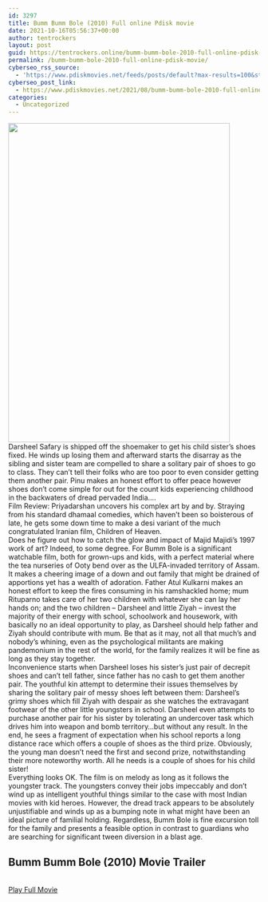 ```yaml
---
id: 3297
title: Bumm Bumm Bole (2010) Full online Pdisk movie
date: 2021-10-16T05:56:37+00:00
author: tentrockers
layout: post
guid: https://tentrockers.online/bumm-bumm-bole-2010-full-online-pdisk-movie/
permalink: /bumm-bumm-bole-2010-full-online-pdisk-movie/
cyberseo_rss_source:
  - 'https://www.pdiskmovies.net/feeds/posts/default?max-results=100&start-index=1101'
cyberseo_post_link:
  - https://www.pdiskmovies.net/2021/08/bumm-bumm-bole-2010-full-online-pdisk.html
categories:
  - Uncategorized
---
```

<div class="separator">
  <a href="https://1.bp.blogspot.com/-pGt2woqo-jk/YRAf1dm_e5I/AAAAAAAAAEM/1qFGBj8wmsIsVJcC7Q5nEcY-dfu09yO1wCLcBGAsYHQ/s719/Bumm%2BBumm%2BBole%2B%25282010%2529%2BFull%2Bonline%2BPdisk%2Bmovie.jpg" imageanchor="1"><img loading="lazy" border="0" data-original-height="719" data-original-width="498" height="640" src="https://1.bp.blogspot.com/-pGt2woqo-jk/YRAf1dm_e5I/AAAAAAAAAEM/1qFGBj8wmsIsVJcC7Q5nEcY-dfu09yO1wCLcBGAsYHQ/w444-h640/Bumm%2BBumm%2BBole%2B%25282010%2529%2BFull%2Bonline%2BPdisk%2Bmovie.jpg" width="444" /></a>
</div>

<div>
  <div>
    <span>Darsheel Safary is shipped off the shoemaker to get his child sister&#8217;s shoes fixed. He winds up losing them and afterward starts the disarray as the sibling and sister team are compelled to share a solitary pair of shoes to go to class. They can&#8217;t tell their folks who are too poor to even consider getting them another pair. Pinu makes an honest effort to offer peace however shoes don&#8217;t come simple for out for the count kids experiencing childhood in the backwaters of dread pervaded India&#8230;.&nbsp;</span>
  </div>
  
  <div>
    <span>Film Review: Priyadarshan uncovers his complex art by and by. Straying from his standard dhamaal comedies, which haven&#8217;t been so boisterous of late, he gets some down time to make a desi variant of the much congratulated Iranian film, Children of Heaven.&nbsp;</span>
  </div>
  
  <div>
    <span>Does he figure out how to catch the glow and impact of Majid Majidi&#8217;s 1997 work of art? Indeed, to some degree. For Bumm Bole is a significant watchable film, both for grown-ups and kids, with a perfect material where the tea nurseries of Ooty bend over as the ULFA-invaded territory of Assam. It makes a cheering image of a down and out family that might be drained of apportions yet has a wealth of adoration. Father Atul Kulkarni makes an honest effort to keep the fires consuming in his ramshackled home; mum Rituparno takes care of her two children with whatever she can lay her hands on; and the two children &#8211; Darsheel and little Ziyah &#8211; invest the majority of their energy with school, schoolwork and housework, with basically no an ideal opportunity to play, as Darsheel should help father and Ziyah should contribute with mum. Be that as it may, not all that much&#8217;s and nobody&#8217;s whining, even as the psychological militants are making pandemonium in the rest of the world, for the family realizes it will be fine as long as they stay together.&nbsp;</span>
  </div>
  
  <div>
    <span>Inconvenience starts when Darsheel loses his sister&#8217;s just pair of decrepit shoes and can&#8217;t tell father, since father has no cash to get them another pair. The youthful kin attempt to determine their issues themselves by sharing the solitary pair of messy shoes left between them: Darsheel&#8217;s grimy shoes which fill Ziyah with despair as she watches the extravagant footwear of the other little youngsters in school. Darsheel even attempts to purchase another pair for his sister by tolerating an undercover task which drives him into weapon and bomb territory&#8230;but without any result. In the end, he sees a fragment of expectation when his school reports a long distance race which offers a couple of shoes as the third prize. Obviously, the young man doesn&#8217;t need the first and second prize, notwithstanding their more noteworthy worth. All he needs is a couple of shoes for his child sister!&nbsp;</span>
  </div>
  
  <div>
    <span>Everything looks OK. The film is on melody as long as it follows the youngster track. The youngsters convey their jobs impeccably and don&#8217;t wind up as intelligent youthful things similar to the case with most Indian movies with kid heroes. However, the dread track appears to be absolutely unjustifiable and winds up as a bumping note in what might have been an ideal picture of familial holding. Regardless, Bumm Bole is fine excursion toll for the family and presents a feasible option in contrast to guardians who are searching for significant tween diversion in a blast age.</span>
  </div>
</div>

<div>
  <h2>
    <span>Bumm Bumm Bole (2010) Movie Trailer</span>
  </h2>
</div>

  
<a href="https://kofilink.com/1/bnYyaTYxMDAwbm1m?dn=1" onclick="window.open('https://kofilink.com/1/bnYyaTYxMDAwbm1m?dn=1','popup','width=600,height=600'); return false;" target="popup" rel="noopener"><br /> Play Full Movie<br /> </a>